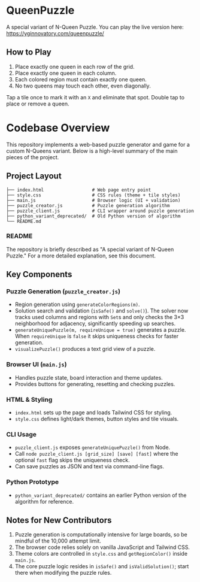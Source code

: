 # QueenPuzzle
A special variant of N-Queen Puzzle. You can play the live version here:
<https://yginnovatory.com/queenpuzzle/>

## How to Play

1. Place exactly one queen in each row of the grid.
2. Place exactly one queen in each column.
3. Each colored region must contain exactly one queen.
4. No two queens may touch each other, even diagonally.

Tap a tile once to mark it with an `X` and eliminate that spot. Double tap to place or remove a queen.

# Codebase Overview

This repository implements a web-based puzzle generator and game for a custom N-Queens variant. Below is a high-level summary of the main pieces of the project.

## Project Layout

```
├── index.html                  # Web page entry point
├── style.css                   # CSS rules (theme + tile styles)
├── main.js                     # Browser logic (UI + validation)
├── puzzle_creator.js           # Puzzle generation algorithm
├── puzzle_client.js            # CLI wrapper around puzzle generation
├── python_variant_deprecated/  # Old Python version of algorithm
└── README.md
```

### README
The repository is briefly described as "A special variant of N-Queen Puzzle." For a more detailed explanation, see this document.

## Key Components

### Puzzle Generation (`puzzle_creator.js`)
- Region generation using `generateColorRegions(m)`.
- Solution search and validation (`isSafe()` and `solve()`).
  The solver now tracks used columns and regions with `Set`s and only checks
  the 3×3 neighborhood for adjacency, significantly speeding up searches.
- `generateUniquePuzzle(m, requireUnique = true)` generates a puzzle. When `requireUnique` is `false` it skips uniqueness checks for faster generation.
- `visualizePuzzle()` produces a text grid view of a puzzle.

### Browser UI (`main.js`)
- Handles puzzle state, board interaction and theme updates.
- Provides buttons for generating, resetting and checking puzzles.

### HTML & Styling
- `index.html` sets up the page and loads Tailwind CSS for styling.
- `style.css` defines light/dark themes, button styles and tile visuals.

### CLI Usage
- `puzzle_client.js` exposes `generateUniquePuzzle()` from Node.
- Call `node puzzle_client.js [grid_size] [save] [fast]` where the optional `fast` flag skips the uniqueness check.
- Can save puzzles as JSON and text via command-line flags.

### Python Prototype
- `python_variant_deprecated/` contains an earlier Python version of the algorithm for reference.

## Notes for New Contributors

1. Puzzle generation is computationally intensive for large boards, so be mindful of the 10,000 attempt limit.
2. The browser code relies solely on vanilla JavaScript and Tailwind CSS.
3. Theme colors are controlled in `style.css` and `getRegionColor()` inside `main.js`.
4. The core puzzle logic resides in `isSafe()` and `isValidSolution()`; start there when modifying the puzzle rules.

